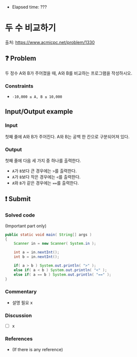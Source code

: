 - Elapsed time: ???

# 두 수 비교하기
출처: https://www.acmicpc.net/problem/1330

## :question: Problem
두 정수 A와 B가 주어졌을 때, A와 B를 비교하는 프로그램을 작성하시오.

### Constraints
- `-10,000 ≤ A, B ≤ 10,000`

## Input/Output example
### Input
첫째 줄에 A와 B가 주어진다. A와 B는 공백 한 칸으로 구분되어져 있다.

### Output
첫째 줄에 다음 세 가지 중 하나를 출력한다.

- `A`가 `B`보다 큰 경우에는 `>`를 출력한다.
- `A`가 `B`보다 작은 경우에는 `<`를 출력한다.
- `A`와 `B`가 같은 경우에는 `==`를 출력한다.
## :exclamation: Submit
### Solved code
(Important part only)
``` java
public static void main( String[] args )
{
    Scanner in = new Scanner( System.in );

    int a = in.nextInt();
    int b = in.nextInt();

    if( a > b ) System.out.println( ">" );
    else if( a < b ) System.out.println( "<" );
    else if( a == b ) System.out.println( "==" );
}
```

### Commentary
- 설명 필요 x

### Discussion
- [ ] x

### References
- (If there is any reference)